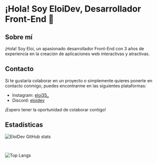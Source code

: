 # ¡Hola! Soy EloiDev, Desarrollador Front-End 👋

## Sobre mí
¡Hola! Soy Eloi, un apasionado desarrollador Front-End con 3 años de experiencia en la creación de aplicaciones web interactivas y atractivas.

## Contacto
Si te gustaría colaborar en un proyecto o simplemente quieres ponerte en contacto conmigo, puedes encontrarme en las siguientes plataformas:

- Instagram: [eloi35_](https://www.instagram.com/eloi35_/)
- Discord: [eloidev](https://discord.gg/Hf7jKYmnsz)
  
¡Espero tener la oportunidad de colaborar contigo!

 ## Estadísticas
![EloiDev GitHub stats](https://github-readme-stats.vercel.app/api?username=eloideveloper&show_icons=true&theme=transparent)

</br>

![Top Langs](https://github-readme-stats.vercel.app/api/top-langs/?username=eloideveloper&layout=compact)

